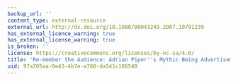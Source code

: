 ```yaml
---
backup_url: ''
content_type: external-resource
external_url: http://dx.doi.org/10.1080/00043249.2007.10791239
has_external_licence_warning: true
has_external_license_warning: true
is_broken: ''
license: https://creativecommons.org/licenses/by-nc-sa/4.0/
title: 'Re-member the Audience: Adrian Piper''s Mythic Being Advertisements'
uid: 97a705aa-0e43-4b7e-a760-da541c186548
---
```

